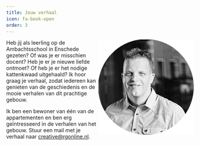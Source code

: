 ```yaml
---
title: Jouw verhaal
icon: fa-book-open
order: 3
---
```

<img src="images/ik.png" style="float: right;">
Heb jij als leerling op de Ambachtsschool in Enschede gezeten? Of was je er misschien docent? Heb je er je nieuwe liefde ontmoet? Of heb je er het nodige kattenkwaad uitgehaald? Ik hoor graag je verhaal, zodat iedereen kan genieten van de geschiedenis en de mooie verhalen van dit prachtige gebouw.

Ik ben een bewoner van één van de appartementen en ben erg geïntresseerd in de verhalen van het gebouw. Stuur een mail met je verhaal naar <a href="mailto:creative@rgonline.nl">creative@rgonline.nl</a>.